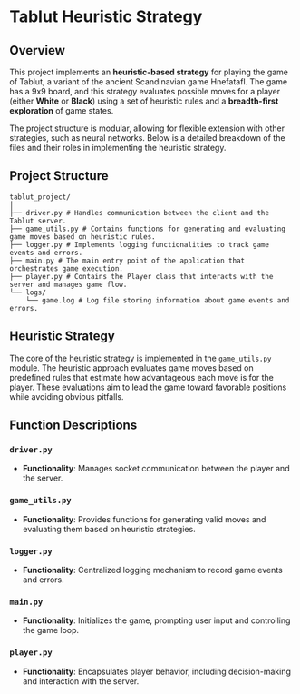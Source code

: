 # Tablut Heuristic Strategy

## Overview

This project implements an **heuristic-based strategy** for playing the game of Tablut, a variant of the ancient Scandinavian game Hnefatafl. The game has a 9x9 board, and this strategy evaluates possible moves for a player (either **White** or **Black**) using a set of heuristic rules and a **breadth-first exploration** of game states.

The project structure is modular, allowing for flexible extension with other strategies, such as neural networks. Below is a detailed breakdown of the files and their roles in implementing the heuristic strategy.

## Project Structure

```
tablut_project/ 
│ 
├── driver.py # Handles communication between the client and the Tablut server. 
├── game_utils.py # Contains functions for generating and evaluating game moves based on heuristic rules. 
├── logger.py # Implements logging functionalities to track game events and errors. 
├── main.py # The main entry point of the application that orchestrates game execution. 
├── player.py # Contains the Player class that interacts with the server and manages game flow. 
└── logs/ 
    └── game.log # Log file storing information about game events and errors.
```

## Heuristic Strategy

The core of the heuristic strategy is implemented in the `game_utils.py` module. The heuristic approach evaluates game moves based on predefined rules that estimate how advantageous each move is for the player. These evaluations aim to lead the game toward favorable positions while avoiding obvious pitfalls.


## Function Descriptions

### `driver.py`

- **Functionality**: Manages socket communication between the player and the server.

### `game_utils.py`

- **Functionality**: Provides functions for generating valid moves and evaluating them based on heuristic strategies.

### `logger.py`

- **Functionality**: Centralized logging mechanism to record game events and errors.

### `main.py`

- **Functionality**: Initializes the game, prompting user input and controlling the game loop.

### `player.py`

- **Functionality**: Encapsulates player behavior, including decision-making and interaction with the server.
